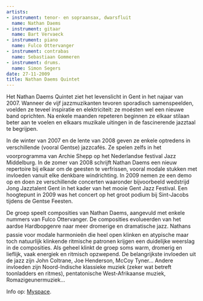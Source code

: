 ```yaml
---
artists:
- instrument: tenor- en sopraansax, dwarsfluit
  name: Nathan Daems
- instrument: gitaar
  name: Bart Vervaeck
- instrument: piano
  name: Fulco Ottervanger
- instrument: contrabas
  name: Sebastiaan Gommeren
- instrument: drums.
  name: Simon Segers
date: 27-11-2009
title: Nathan Daems Quintet
---
```

Het Nathan Daems Quintet ziet het levenslicht in Gent in het najaar van 2007. 
Wanneer de vijf jazzmuzikanten tevoren sporadisch samenspeelden, voelden ze 
teveel inspiratie en elektriciteit: ze moésten wel een nieuwe band oprichten. 
Na enkele maanden repeteren beginnen ze elkaar stilaan beter aan te voelen en 
elkaars muzikale uitingen in de fascinerende jazztaal te begrijpen. 

In de winter van 2007 en de lente van 2008 geven ze enkele optredens in verschillende 
(vooral Gentse) jazzcafés. Ze spelen zelfs in het voorprogramma van Archie Shepp op 
het Nederlandse festival Jazz Middelburg. In de zomer van 2008 schrijft Nathan Daems een 
nieuw repertoire bij elkaar om de geesten te verfrissen, vooral modale stukken met 
invloeden vanuit elke denkbare windrichting. In 2009 nemen ze een demo op en doen 
ze verschillende concerten waaronder bijvoorbeeld wedstrijd Jong Jazztalent Gent 
in het kader van het mooie Gent Jazz Festival. Een hoogtepunt in 2009 was het 
concert op het groot podium bij Sint-Jacobs tijdens de Gentse Feesten. 

De groep speelt composities van Nathan Daems, aangevuld met enkele nummers 
van Fulco Ottervanger. De composities evolueerden van het aardse Hardbopgenre naar 
meer dromerige en dramatische jazz. Nathans passie voor modale harmonieën die heel 
open klinken en atypische maar toch natuurlijk klinkende ritmische patronen krijgen 
een duidelijke weerslag in de composities. Als geheel klinkt de groep soms warm, 
dromerig en lieflijk, vaak energiek en ritmisch opzwepend. De belangrijkste invloeden 
uit de jazz zijn John Coltrane, Joe Henderson, McCoy Tyner... Andere invloeden zijn 
Noord-Indische klassieke muziek (zeker wat betreft toonladders en ritmes), pentatonische 
West-Afrikaanse muziek, Romazigeunermuziek... 

Info op: [Myspace](http://profile.myspace.com/index.cfm?fuseaction=user.viewprofile&friendid=413541026).